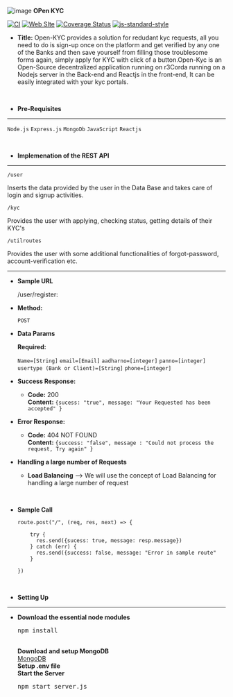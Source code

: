 ![image](https://user-images.githubusercontent.com/45710269/135753913-71af9e2d-3b6c-4a27-aaa9-b4c2b406f1a9.png) **OPen KYC**

[![CI](https://github.com/fastify/fastify/workflows/ci/badge.svg)](https://github.com/fastify/fastify/actions/workflows/ci.yml)
[![Web SIte](https://github.com/fastify/fastify/workflows/website/badge.svg)](https://github.com/fastify/fastify/actions/workflows/website.yml)
[![Coverage Status](https://coveralls.io/repos/github/fastify/fastify/badge.svg?branch=main)](https://coveralls.io/github/fastify/fastify?branch=main)
[![js-standard-style](https://img.shields.io/badge/code%20style-standard-brightgreen.svg?style=flat)](https://standardjs.com/)

* **Title:**
   Open-KYC provides a solution for redudant kyc requests, all you need to do is sign-up once on the platform and get verified by any one of the Banks and 
   then save yourself from filling those troublesome forms again, simply apply for KYC with click of a button.Open-Kyc is an Open-Source decentralized application running on r3Corda
   running on a Nodejs server in the Back-end and Reactjs in the front-end, It can be easily integrated with your kyc portals.

</br>

* **Pre-Requisites**
----
  `Node.js`
  `Express.js`
  `MongoDb`
  `JavaScript`
  `Reactjs`

</br>

* **Implemenation of the REST API**

----
  `/user` 
  <p>
  Inserts the data provided by the user in the Data Base and takes care of login and signup activities.
  </p>

  `/kyc`
  <p>
  Provides the user with applying, checking status, getting details of their KYC's
  </p>
  
  `/utilroutes`
  <p>
  Provides the user with some additional functionalities of forgot-password, account-verification etc.
  </p>
 
----- 
* **Sample URL**

  /user/register:

* **Method:**

  `POST`
  
* **Data Params**

   **Required:**
 
   `Name=[String]`
   `email=[Email]`
   `aadharno=[integer]`
   `panno=[integer]`
   `usertype (Bank or Client)=[String]`
   `phone=[integer]`




* **Success Response:**

  * **Code:** 200 <br />
    **Content:** `{sucess: "true", message: "Your Requested has been accepted" }`
 
* **Error Response:**

  * **Code:** 404 NOT FOUND <br />
    **Content:** `{success: "false", message : "Could not process the request, Try again" }`

* **Handling a large number of Requests**
    * **Load Balancing**
        --> We will use the concept of Load Balancing for handling a large number of request
        
</br>

* **Sample Call**

  ```javascript</br>
  route.post("/", (req, res, next) => {

      try {
        res.send({sucess: true, message: resp.message})
      } catch (err) {
        res.send({success: false, message: "Error in sample route"
      }

  })
  ```
  </br>
* **Setting Up**
----  
  * **Download the essential node modules**</br>
    <pre>npm install</pre></br>
     **Download and setup MongoDB**</br>
     [MongoDB](https://www.mongodb.com/)</br>
     **Setup .env file**
     </br>**Start the Server**</br>
    <pre>npm start server.js </pre>
  

